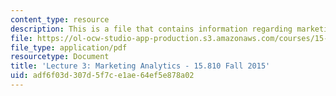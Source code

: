 ```yaml
---
content_type: resource
description: This is a file that contains information regarding marketing analytics.
file: https://ol-ocw-studio-app-production.s3.amazonaws.com/courses/15-810-marketing-management-analytics-frameworks-and-applications-fall-2015/adf6f03d307d5f7ce1ae64ef5e878a02_MIT15_810F15_L3_Analytics.pdf
file_type: application/pdf
resourcetype: Document
title: 'Lecture 3: Marketing Analytics - 15.810 Fall 2015'
uid: adf6f03d-307d-5f7c-e1ae-64ef5e878a02
---
```

